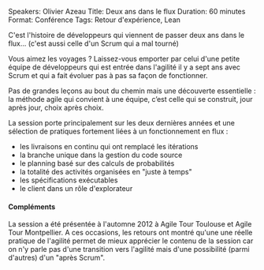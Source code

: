 Speakers: Olivier Azeau
Title: Deux ans dans le flux
Duration: 60 minutes
Format: Conférence
Tags: Retour d'expérience, Lean

C'est l'histoire de développeurs qui viennent de passer deux ans dans le flux... (c'est aussi celle d'un Scrum qui a mal tourné)

Vous aimez les voyages ?
Laissez-vous emporter par celui d'une petite équipe de développeurs qui est entrée dans l'agilité il y a sept ans avec Scrum et qui a fait évoluer pas à pas sa façon de fonctionner.

Pas de grandes leçons au bout du chemin mais une découverte essentielle : la méthode agile qui convient à une équipe, c’est celle qui se construit, jour après jour, choix après choix.

La session porte principalement sur les deux dernières années et une sélection de pratiques fortement liées à un fonctionnement en flux :

- les livraisons en continu qui ont remplacé les itérations
- la branche unique dans la gestion du code source
- le planning basé sur des calculs de probabilités
- la totalité des activités organisées en "juste à temps"
- les spécifications exécutables
- le client dans un rôle d'explorateur

#### Compléments
La session a été présentée à l'automne 2012 à Agile Tour Toulouse et Agile Tour Montpellier.
A ces occasions, les retours ont montré qu'une une réelle pratique de l'agilité permet de mieux apprécier le contenu de la session car on n'y parle pas d'une transition vers l'agilité mais d'une possibilité (parmi d'autres) d'un "après Scrum".
